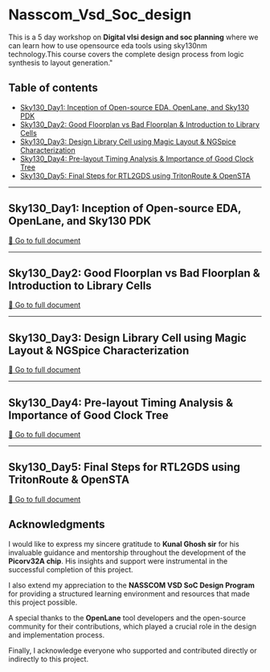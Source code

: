 # Nasscom_Vsd_Soc_design
This is a 5 day workshop on **Digital vlsi design and soc planning** where we can learn how to use opensource eda tools using sky130nm technology.This course covers the complete design process from logic synthesis to layout generation."
## Table of contents
- [Sky130_Day1: Inception of Open-source EDA, OpenLane, and Sky130 PDK](#sky130_day1-inception-of-open-source-eda-openlane-and-sky130-pdk)  
- [Sky130_Day2: Good Floorplan vs Bad Floorplan & Introduction to Library Cells](#sky130_day2-good-floorplan-vs-bad-floorplan--introduction-to-library-cells)
-  [Sky130_Day3: Design Library Cell using Magic Layout & NGSpice Characterization](#sky130_day3-design-library-cell-using-magic-layout--ngspice-characterization)  
- [Sky130_Day4: Pre-layout Timing Analysis & Importance of Good Clock Tree](#sky130_day4-pre-layout-timing-analysis--importance-of-good-clock-tree)  
- [Sky130_Day5: Final Steps for RTL2GDS using TritonRoute & OpenSTA](#sky130_day5-final-steps-for-rtl2gds-using-tritonroute--opensta)  
  

---

## Sky130_Day1: Inception of Open-source EDA, OpenLane, and Sky130 PDK  
[📄 Go to full document](docs/sky130_day1.md)  

---

## Sky130_Day2: Good Floorplan vs Bad Floorplan & Introduction to Library Cells  
[📄 Go to full document](docs/sky130_day2.md)  

---

## Sky130_Day3: Design Library Cell using Magic Layout & NGSpice Characterization  
[📄 Go to full document](docs/sky130_day3.md)  

---

## Sky130_Day4: Pre-layout Timing Analysis & Importance of Good Clock Tree  
[📄 Go to full document](docs/sky130_day4.md)  

---

## Sky130_Day5: Final Steps for RTL2GDS using TritonRoute & OpenSTA  
[📄 Go to full document](docs/sky130_day5.md)  





## Acknowledgments

I would like to express my sincere gratitude to **Kunal Ghosh sir** for his invaluable guidance and mentorship throughout the development of the **Picorv32A chip**. His insights and support were instrumental in the successful completion of this project.

I also extend my appreciation to the **NASSCOM VSD SoC Design Program** for providing a structured learning environment and resources that made this project possible.

A special thanks to the **OpenLane** tool developers and the open-source community for their contributions, which played a crucial role in the design and implementation process.

Finally, I acknowledge everyone who supported and contributed directly or indirectly to this project.
